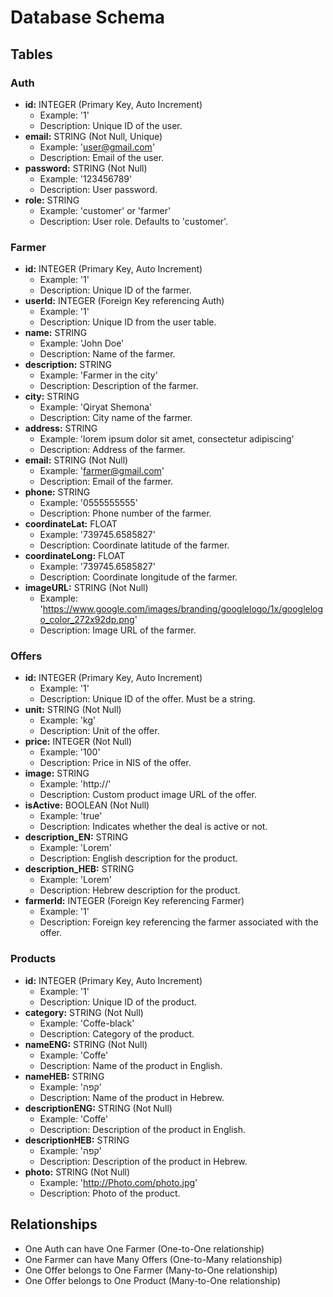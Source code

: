 # Database Schema

## Tables

### Auth

- **id:** INTEGER (Primary Key, Auto Increment)
  - Example: '1'
  - Description: Unique ID of the user.
- **email:** STRING (Not Null, Unique)
  - Example: 'user@gmail.com'
  - Description: Email of the user.
- **password:** STRING (Not Null)
  - Example: '123456789'
  - Description: User password.
- **role:** STRING
  - Example: 'customer' or 'farmer'
  - Description: User role. Defaults to 'customer'.

### Farmer

- **id:** INTEGER (Primary Key, Auto Increment)
  - Example: '1'
  - Description: Unique ID of the farmer.
- **userId:** INTEGER (Foreign Key referencing Auth)
  - Example: '1'
  - Description: Unique ID from the user table.
- **name:** STRING
  - Example: 'John Doe'
  - Description: Name of the farmer.
- **description:** STRING
  - Example: 'Farmer in the city'
  - Description: Description of the farmer.
- **city:** STRING
  - Example: 'Qiryat Shemona'
  - Description: City name of the farmer.
- **address:** STRING
  - Example: 'lorem ipsum dolor sit amet, consectetur adipiscing'
  - Description: Address of the farmer.
- **email:** STRING (Not Null)
  - Example: 'farmer@gmail.com'
  - Description: Email of the farmer.
- **phone:** STRING
  - Example: '0555555555'
  - Description: Phone number of the farmer.
- **coordinateLat:** FLOAT
  - Example: '739745.6585827'
  - Description: Coordinate latitude of the farmer.
- **coordinateLong:** FLOAT
  - Example: '739745.6585827'
  - Description: Coordinate longitude of the farmer.
- **imageURL:** STRING (Not Null)
  - Example: 'https://www.google.com/images/branding/googlelogo/1x/googlelogo_color_272x92dp.png'
  - Description: Image URL of the farmer.

### Offers

- **id:** INTEGER (Primary Key, Auto Increment)
  - Example: '1'
  - Description: Unique ID of the offer. Must be a string.
- **unit:** STRING (Not Null)
  - Example: 'kg'
  - Description: Unit of the offer.
- **price:** INTEGER (Not Null)
  - Example: '100'
  - Description: Price in NIS of the offer.
- **image:** STRING
  - Example: 'http://'
  - Description: Custom product image URL of the offer.
- **isActive:** BOOLEAN (Not Null)
  - Example: 'true'
  - Description: Indicates whether the deal is active or not.
- **description_EN:** STRING
  - Example: 'Lorem'
  - Description: English description for the product.
- **description_HEB:** STRING
  - Example: 'Lorem'
  - Description: Hebrew description for the product.
- **farmerId:** INTEGER (Foreign Key referencing Farmer)
  - Example: '1'
  - Description: Foreign key referencing the farmer associated with the offer.

### Products

- **id:** INTEGER (Primary Key, Auto Increment)
  - Example: '1'
  - Description: Unique ID of the product.
- **category:** STRING (Not Null)
  - Example: 'Coffe-black'
  - Description: Category of the product.
- **nameENG:** STRING (Not Null)
  - Example: 'Coffe'
  - Description: Name of the product in English.
- **nameHEB:** STRING
  - Example: 'קפה'
  - Description: Name of the product in Hebrew.
- **descriptionENG:** STRING (Not Null)
  - Example: 'Coffe'
  - Description: Description of the product in English.
- **descriptionHEB:** STRING
  - Example: 'קפה'
  - Description: Description of the product in Hebrew.
- **photo:** STRING (Not Null)
  - Example: 'http://Photo.com/photo.jpg'
  - Description: Photo of the product.

## Relationships

- One Auth can have One Farmer (One-to-One relationship)
- One Farmer can have Many Offers (One-to-Many relationship)
- One Offer belongs to One Farmer (Many-to-One relationship)
- One Offer belongs to One Product (Many-to-One relationship)
